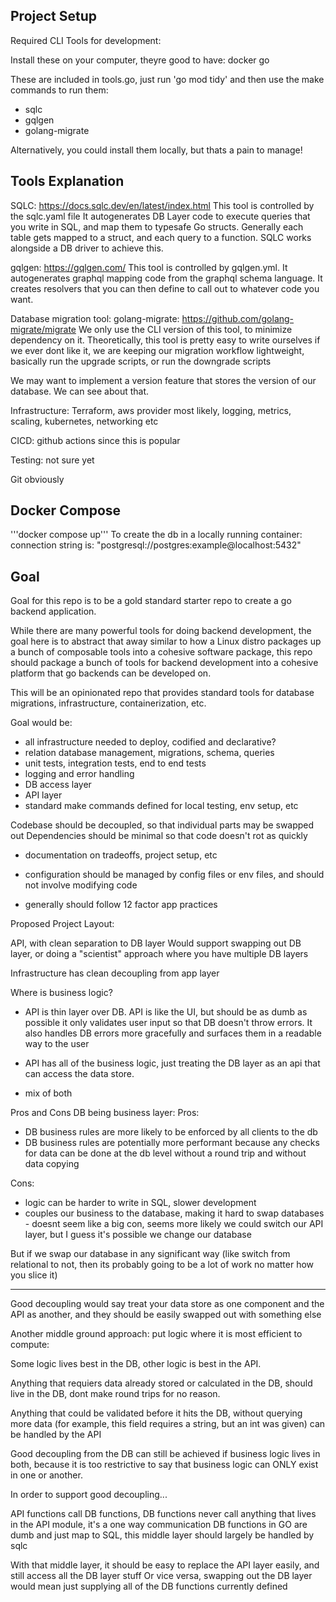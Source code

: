 ## Project Setup

Required CLI Tools for development:

Install these on your computer, theyre good to have:
docker
go

These are included in tools.go, just run 'go mod tidy' and then use the make commands to run them:
- sqlc
- gqlgen
- golang-migrate

Alternatively, you could install them locally, but thats a pain to manage!


## Tools Explanation

SQLC: https://docs.sqlc.dev/en/latest/index.html
This tool is controlled by the sqlc.yaml file
It autogenerates DB Layer code to execute queries that you write in SQL, and map them to 
typesafe Go structs. Generally each table gets mapped to a struct, and each query to a function.
SQLC works alongside a DB driver to achieve this. 

gqlgen: https://gqlgen.com/
This tool is controlled by gqlgen.yml.
It autogenerates graphql mapping code from the graphql schema language.
It creates resolvers that you can then define to call out to whatever code you want.

Database migration tool: golang-migrate: https://github.com/golang-migrate/migrate
We only use the CLI version of this tool, to minimize dependency on it. Theoretically,
this tool is pretty easy to write ourselves if we ever dont like it,
we are keeping our migration workflow lightweight, basically run the upgrade scripts, or run the downgrade scripts

We may want to implement a version feature that stores the version of our database. We can see about that.

Infrastructure: Terraform, aws provider most likely, logging, metrics, scaling, kubernetes, networking etc

CICD: github actions since this is popular

Testing: not sure yet

Git obviously

## Docker Compose
'''docker compose up''' To create the db in a locally running container: connection string is: "postgresql://postgres:example@localhost:5432"

## Goal
Goal for this repo is to be a gold standard starter repo to create a go backend application.

While there are many powerful tools for doing backend development, the goal here is to abstract that away
similar to how a Linux distro packages up a bunch of composable tools into a cohesive software package, 
this repo should package a bunch of tools for backend development into a cohesive platform that
go backends can be developed on.

This will be an opinionated repo that provides standard tools for database migrations,
infrastructure, containerization, etc.

Goal would be:
- all infrastructure needed to deploy, codified and declarative?
- relation database management, migrations, schema, queries
- unit tests, integration tests, end to end tests
- logging and error handling
- DB access layer
- API layer
- standard make commands defined for local testing, env setup, etc

Codebase should be decoupled, so that individual parts may be swapped out
Dependencies should be minimal so that code doesn't rot as quickly

- documentation on tradeoffs, project setup, etc
- configuration should be managed by config files or env files, and should not involve modifying code

- generally should follow 12 factor app practices


Proposed Project Layout:

API, with clean separation to DB layer
Would support swapping out DB layer, or doing a "scientist"
approach where you have multiple DB layers

Infrastructure has clean decoupling from app layer

Where is business logic?

- API is thin layer over DB. API is like the UI, but should be as dumb as possible
it only validates user input so that DB doesn't throw errors. It also handles DB errors
more gracefully and surfaces them in a readable way to the user

- API has all of the business logic, just treating the DB layer as an api that can 
access the data store. 

- mix of both

Pros and Cons
DB being business layer:
Pros:
- DB business rules are more likely to be enforced by all clients to the db
- DB business rules are potentially more performant because any checks for data can 
be done at the db level without a round trip and without data copying

Cons:
- logic can be harder to write in SQL, slower development
- couples our business to the database, making it hard to swap databases - doesnt seem like a big con, 
seems more likely we could switch our API layer, but I guess it's possible we change our database

But if we swap our database in any significant way (like switch from relational to not, then its probably going to be a lot of work no 
matter how you slice it)




----------------------------------------

Good decoupling would say treat your data store as one component
and the API as another, and they should be easily swapped out with something else


Another middle ground approach: put logic where it is most efficient to compute:

Some logic lives best in the DB, other logic is best in the API.

Anything that requiers data already stored or calculated in the DB, should live in the DB, dont make round trips for no reason.

Anything that could be validated before it hits the DB, without querying more data (for example, this field requires a string, but an int was given)
can be handled by the API



Good decoupling from the DB can still be achieved if business logic lives in both, because it is too restrictive to say
that business logic can ONLY exist in one or another. 

In order to support good decoupling...

API functions call DB functions, DB functions never call anything that lives in the API module, it's a one way communication
DB functions in GO are dumb and just map to SQL, this middle layer should largely be handled by sqlc

With that middle layer, it should be easy to replace the API layer easily, and still access all the DB layer stuff
Or vice versa, swapping out the DB layer would mean just supplying all of the DB functions currently defined




